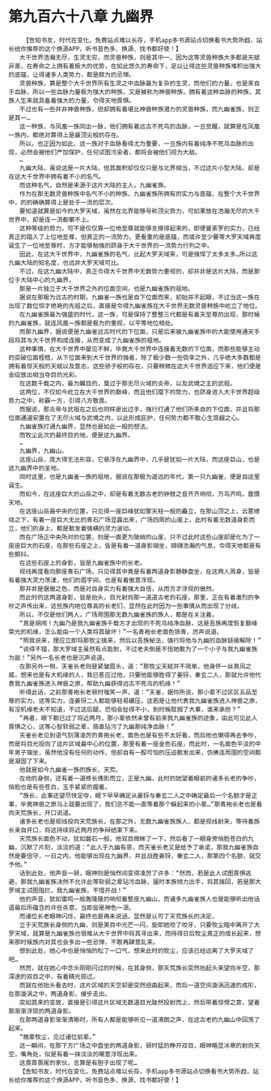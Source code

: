 # 第九百六十八章 九幽界
        【告知书友，时代在变化，免费站点难以长存，手机app多书源站点切换看书大势所趋，站长给你推荐的这个换源APP，听书音色多、换源、找书都好使！】
       大千世界浩瀚无尽，生灵无穷，而灵兽种族，则是其中一，因为这等灵兽种族大多都是天赋异禀，在寿命之上拥有着极大的优势，在如此悠久的寿命下，足以让得这些灵兽种族堆积出强大的底蕴，让得诸多人类势力，都是颇为的忌惮。
       灵兽种族，算是整个大千世界所有生灵之中血脉最为复杂的生灵，而他们的力量，也是来自于血脉，所以一些血脉力量极为强大的种族，又是被称为神兽种族，拥有着这种血脉的种族，其族人生来就具备着强大的力量，令得天地畏惧。
       不过也有一些并非神兽种族，但却拥有着堪比神兽种族潜力的灵兽种族，而九幽雀族，则正是其一…
       这一种族，与凤凰一族同出一脉，他们拥有着远古不死鸟的血脉，一旦觉醒，就算是在凤凰一族内，都绝对算得上是最顶尖般的存在。
       所以，也正因为如此，这一族对于血脉看得尤为重要，一旦族内有着纯净不死鸟血脉的出现，必然会被他们严加保护，任何试图污染者，都将会被他们视为大敌。
       …
       九幽大陆，虽说这是一片大陆，但其面积却仅仅只是与北界相当，不过这片小型大陆，却是在这大千世界中拥有着不小的名气。
       而这种名气，自然是来源于这片大陆的主人，九幽雀族。
       作为在那无数灵兽种族中名气不小的种族，九幽雀族所拥有的实力与底蕴，在整个大千世界中，的的确确算得上是处于一流的层次。
       要知道就算是如今的大罗天域，虽然在北界能够号称顶尖势力，可如果放在浩瀚无尽的大千世界中，却是连一流都攀不上。
       这种等级的势力，可不是仅仅靠一位地至尊就能够支撑得起来的，即便曼荼罗的实力，已经真正的踏入了上位地至尊，但真正的一流势力，更看重的是底蕴，而或许至少要等大罗天域再度诞生了一位地至尊时，方才能够勉强的跻身于大千世界的一流势力行列之中。
       因此，在这大千世界中，九幽雀族的名气，比起大罗天域来，可是强悍了太多太多…所以这九幽大陆的知名度，也远非大罗天域可比。
       不过，在这九幽大陆中，真正令得大千世界中无数势力重视的，却并非是这片大陆，而是那位于大陆中心的九幽界。
       那是一片独立于大千世界之外的位面空间，也是九幽雀族的祖地。
       据说在那极为远古的时期，九幽雀一族也是自下位面而来，初始并不起眼，不过当这一族在出现了数位惊才绝艳的先祖之后，直接是令得九幽雀族在大千世界无数灵兽种族中屹立了地位。
       在九幽雀族最为强盛的时代，这一族，可是保持了整整三代都是有着天至尊的出现，那时候的九幽雀族，就连凤凰一族都是极为的重视，以平等地位相处。
       而那九幽界，据说便是九幽雀远古时代的下位面，只是后来被九幽雀族中的大能使用通天手段将其与大千世界构成连接，从而变成了九幽雀族的祖地。
       这种事情，在大千世界中屡见不鲜，毕竟大千世界中连接着无数的下位面，而那些能够主动的突破位面桎梏，从下位面来到大千世界的强者，除了极少数一些侥幸之外，几乎绝大多数都是拥有着惊天般的天赋以及意志，这些骄子般的存在，只要稍微在这大千世界适应下来，他们便是会绽放出相当夺目的光彩。
       在这数千载之内，最为瞩目的，莫过于那无尽火域的炎帝，以及武境之主的武祖。
       这两位，不仅如今屹立在大千世界的巅峰，而且他们麾下的势力，也跻身进入大千世界超级势力之中，称霸一方，引得八方敬畏。
       而据说，那炎帝与武祖在之后也同样是出过手，强行打通了他们所来自的下位面，并且将那位面通道安置在了无尽火域与武境之内，以此形成庇护，任何势力都不敢心生觊觎之心。
       九幽雀族打通九幽界，显然也是如此一般的想法。
       而牧尘此次的最终目的地，便是这九幽界。
       …
       九幽界，九幽山。
       这座山岳，庞大得无法形容，它悬浮在九幽界中，几乎是犹如一片大陆，而这座巨山，也是这九幽界中的圣地。
       同时这里，也是九幽雀一族的祖地，据说在那极为遥远的年代，第一只九幽雀，便是自这里诞生。
       而如今，在这座巨大的山岳之中，却是有着无数古老的钟鼓之音齐齐响彻，万鸟齐鸣，震慑天地。
       在这座山岳最中央的位置，只见得一座巨峰犹如擎天柱一般的矗立，在那山顶之上，云雾缭绕之下，有着一座巨大无比的青石广场显露出来，广场四周的山崖上，此时有着无数道身影而立，他们的身上，都是散发着强横的灵力波动。
       而在广场正中央所对的位置，则是一面更为陡峭的山崖，只不过此时这些山崖却是化为了一座座巨大的石座，在那些石座之上，皆是有着一道身影端坐，磅礴浩瀚的气息，令得天地都是有些颤抖。
       在这些石座上的身影，皆是九幽雀族中的长老。
       视线再度看向那座青石广场，只见得其中竟是有着两道身影静静盘坐，在这两人周身，皆是有着强大灵力荡漾，他们的眉宇间，也是有着傲意浮现。
       那并非是倨傲之色，而是对自身实力有着强大自信，从而方才浮现的傲然。
       而此时的这两道身影，皆是抬头，目光射向那一道道古老的石座，那里，正在有着激烈的争吵之声传出来，这些族内地位尊高的长老们，显然在此时因为一些事情从而出现了分歧。
       所以，不仅是他们两人，广场周围那无数九幽雀族的族人，都是在关注着。
       “真是胡闹！九幽乃是我九幽雀族千载方才出现的不死鸟纯净血脉，这是吾族再度恢复巅峰荣光的机缘，怎么能由一个人类将其破坏！”一名青袍长老面色铁青，厉声说道。
       “照我说来，理应立即将那牧尘擒来，然后以吾族秘法，强行将他与九幽的血脉链接解除！”
       “说得不错，那大罗域主虽然有点能耐，不过老夫倒是不信她敢为了一个小子与我九幽雀族为敌！”另外一名长老也是沉声说道。
       在那另外一侧，天雀长老则是紧皱眉头，道：“那牧尘天赋并不简单，他身怀一丝真凤之威，想来也是有大机缘的人，我已答应过他，只要他能够胜得了姜犽，秦玄二人，那就允许他代表我九幽雀族进入神兽之原，帮助九幽获得远古不死鸟的机缘！”
       听得此话，之前那青袍长老顿时嗤笑一声，道：“天雀，据你所说，那小辈不过区区五品至尊的实力，这等实力，连姜犽二人都能够轻易碾压，这若是让他代表我九幽雀族进入神兽之原，有没机缘老夫不知道，不过这后腿，恐怕会扯得不小，到时候耽搁了大事，谁来承担？”
       “再者，眼下都已过了将近两月，那小辈依然未曾有前来我九幽雀族的迹象，由此可见此人畏惧之心，这等心智软弱之辈，简直玷污了九幽那纯净血脉！”
       天雀长老见到语气刻薄凌厉的青袍长老，面色也是有些不太好看，而后他也懒得再去争吵，而是将目光投向了这片区域最中心的位置，那里有着一座金色石座，而此时，一名面色平淡的中年男子端坐，虽然他没有任何的动作，但却自有一股可怕的压迫散发出来，仿佛连周围的空间都是凝固了下来。
       他就是如今九幽雀一族的族长，天荒。
       在他的身侧，还有着一道修长倩影而立，正是九幽，此时的她望着眼前的诸多长老的争吵，俏脸也是有些苍白，玉手紧紧的握着。
       “族长，此事还望尽快定夺，眼下早早确定从姜犽与秦玄二人之中确定最后一个名额才是正事，毕竟神兽之原马上就要出现了，我们总不能一直等着那个躲起来的小辈…”那青袍长老也是看向天荒族长，开口说道。
       诸多长老也是视线投向天荒族长，在那之外，无数九幽雀族族人，都是视线射来，等待着族长亲自开口，将这持续将近两月的争辩结束下来。
       天荒族长面色不动，犹如磐石一般，他双目微眯了一下，然后看了一眼身旁俏脸苍白的九幽，沉默了片刻，淡淡的道：“此人于九幽有恩，而天雀长老又是给予了承诺，那我九幽雀族自然是要信守，一日之内，他能够出现在九幽界，并且战胜姜犽，秦玄二人，那第四个名额，就交予他。”
       话到此处，他声音一顿，眼神则是悄然间变得凌厉了许多：“然而，若是此人试图畏惧逃避，那我九幽雀族决然不允许此等软弱之辈玷污血脉，届时本族倾力出手，将其擒回，若是那大罗域主试图阻拦，我九幽雀族，不惜开战！”
       他的声音，犹如雷鸣一般轰隆隆的响彻着整座九幽山，而诸多九幽雀族人也是能够听出他话语最后所蕴含的许些杀意，当即皆是神色一凛。
       而诸位长老眼神闪烁，最终也是再未说话，显然是认可了天荒族长的决定。
       立于天荒族长身侧的九幽，则是美目中光芒一闪，旋即她咬了咬牙，只要牧尘暗中离开了大罗天域，就算是九幽雀族也很难从大千世界中将其寻出来，而待得日后牧尘真正的成长起来，想来那时候族内对其也会多出一些忌惮，不敢再肆意乱来。
       想到此处，她心中也是悄悄的松了一口气，想来此时的牧尘，应该已经远离了大罗天域了吧…
       然而，就在她心中念头刚刚闪过的时候，在其身侧，那天荒族长突然抬起头来望向半空，那深邃的双目之中，有着精光掠过。
       而就在他抬头看去时，这片区域的天空却是突然扭曲起来，而后一道空间漩涡迅速的成形，在那漩涡之中，两道身影，缓步走出。
       突如其来的变故，直接是引得这片区域无数道目光陡然投射而上，然后带着惊愕之意，望着那渐渐浮现的两道身影。
       在那两道身影渐渐清晰时，所有人都是能够听见一道清朗之声，在这古老的九幽山中回荡了起来。
       “晚辈牧尘，见过诸位前辈。”
       这一瞬间，在那下方广场之中盘坐的两道身影，顿时猛的睁开双目，眼神略显冰寒的射向天空，嘴角处，似是有着一抹淡淡的嘲意浮现出来。
       这畏首畏尾的家伙，总算是有胆子出现了呢…
       【告知书友，时代在变化，免费站点难以长存，手机app多书源站点切换看书大势所趋，站长给你推荐的这个换源APP，听书音色多、换源、找书都好使！】